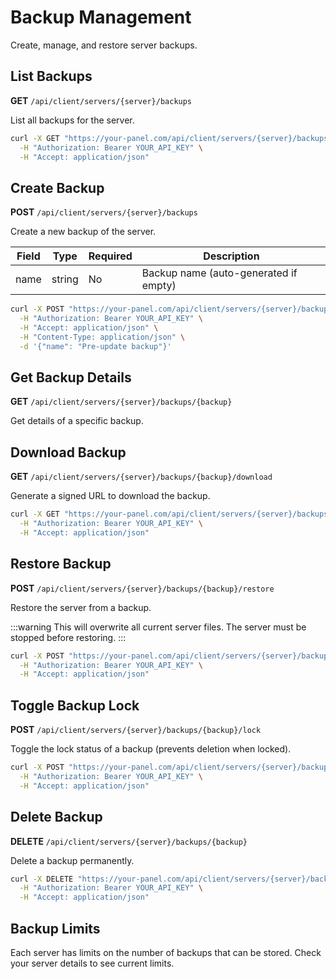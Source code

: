 # Backup Management

Create, manage, and restore server backups.

## List Backups

**GET** `/api/client/servers/{server}/backups`

List all backups for the server.

```bash
curl -X GET "https://your-panel.com/api/client/servers/{server}/backups" \
  -H "Authorization: Bearer YOUR_API_KEY" \
  -H "Accept: application/json"
```

## Create Backup

**POST** `/api/client/servers/{server}/backups`

Create a new backup of the server.

| Field | Type | Required | Description |
|-------|------|----------|-------------|
| name | string | No | Backup name (auto-generated if empty) |

```bash
curl -X POST "https://your-panel.com/api/client/servers/{server}/backups" \
  -H "Authorization: Bearer YOUR_API_KEY" \
  -H "Accept: application/json" \
  -H "Content-Type: application/json" \
  -d '{"name": "Pre-update backup"}'
```

## Get Backup Details

**GET** `/api/client/servers/{server}/backups/{backup}`

Get details of a specific backup.

## Download Backup

**GET** `/api/client/servers/{server}/backups/{backup}/download`

Generate a signed URL to download the backup.

```bash
curl -X GET "https://your-panel.com/api/client/servers/{server}/backups/{backup}/download" \
  -H "Authorization: Bearer YOUR_API_KEY" \
  -H "Accept: application/json"
```

## Restore Backup

**POST** `/api/client/servers/{server}/backups/{backup}/restore`

Restore the server from a backup.

:::warning
This will overwrite all current server files. The server must be stopped before restoring.
:::

```bash
curl -X POST "https://your-panel.com/api/client/servers/{server}/backups/{backup}/restore" \
  -H "Authorization: Bearer YOUR_API_KEY" \
  -H "Accept: application/json"
```

## Toggle Backup Lock

**POST** `/api/client/servers/{server}/backups/{backup}/lock`

Toggle the lock status of a backup (prevents deletion when locked).

```bash
curl -X POST "https://your-panel.com/api/client/servers/{server}/backups/{backup}/lock" \
  -H "Authorization: Bearer YOUR_API_KEY" \
  -H "Accept: application/json"
```

## Delete Backup

**DELETE** `/api/client/servers/{server}/backups/{backup}`

Delete a backup permanently.

```bash
curl -X DELETE "https://your-panel.com/api/client/servers/{server}/backups/{backup}" \
  -H "Authorization: Bearer YOUR_API_KEY" \
  -H "Accept: application/json"
```

## Backup Limits

Each server has limits on the number of backups that can be stored. Check your server details to see current limits. 